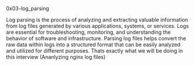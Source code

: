 0x03-log_parsing

Log parsing is the process of analyzing and extracting valuable information from log files generated by various applications, systems, or services. Logs are essential for troubleshooting, monitoring, and understanding the behavior of software and infrastructure. Parsing log files helps convert the raw data within logs into a structured format that can be easily analyzed and utilized for different purposes. Thats exactly what we will be doing in this interview (Ananlyzing nginx log files)
